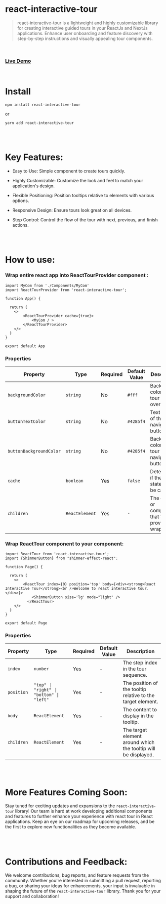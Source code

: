 # react-interactive-tour

> react-interactive-tour is a lightweight and highly customizable library for creating interactive guided tours in your ReactJs and NextJs applications. Enhance user onboarding and feature discovery with step-by-step instructions and visually appealing tour components.

<br/>

### [**Live Demo**](https://shimmereffectreact.vercel.app/components/shimmerbutton)

<br/>

# Install

```
npm install react-interactive-tour
```

or

```
yarn add react-interactive-tour
```

<br/><br/>

# Key Features:

- Easy to Use: Simple component to create tours quickly.

- Highly Customizable: Customize the look and feel to match your application's design.

- Flexible Positioning: Position tooltips relative to elements with various options.

- Responsive Design: Ensure tours look great on all devices.

- Step Control: Control the flow of the tour with next, previous, and finish actions.

<br/><br/>

# How to use:

### Wrap entire react app into ReactTourProvider component :

```JSX
import MyCom from './Components/MyCom'
import ReactTourProvider from 'react-interactive-tour';

function App() {

  return (
    <>
        <ReactTourProvider cache={true}>
            <MyCom / >
        </ReactTourProvider>
    </>
  )
}

export default App

```

### Properties

| Property                | Type           | Required | Default Value      | Description                                          |
|-------------------------|----------------|----------|--------------------|------------------------------------------------------|
| `backgroundColor`       | `string`       | No       | `#fff`             | Background color of the tour overlay.                |
| `buttonTextColor`       | `string`       | No       | `#4285f4`             | Text color of the tour navigation buttons.           |
| `buttonBackgroundColor` | `string`       | No       | `#4285f4`          | Background color of the tour navigation buttons.     |
| `cache`                 | `boolean`      | Yes      | `false`            | Determines if the tour state should be cached.       |
| `children`              | `ReactElement` | Yes      | `-`                | The content or components that the provider wraps.   |




### Wrap ReactTour component to your component:

```JSX
import ReactTour from 'react-interactive-tour';
import {ShimmerButton} from "shimmer-effect-react";

function Page() {

  return (
    <>
        <ReactTour index={0} position='top' body={<div><strong>React Interactive Tour</strong><br />Welcome to react interactive tour.</div>}>
            <ShimmerButton size='lg' mode="light" />
          </ReactTour>
    </>
  )
}

export default Page

```

### Properties

| Property  | Type                                  | Required | Default Value | Description                                     |
|-----------|---------------------------------------|----------|---------------|-------------------------------------------------|
| `index`   | `number`                              | Yes      | -             | The step index in the tour sequence.            |
| `position`| `"top" \| "right" \| "bottom" \| "left"` | Yes      | -             | The position of the tooltip relative to the target element. |
| `body`    | `ReactElement`                        | Yes      | -             | The content to display in the tooltip.          |
| `children`| `ReactElement`                        | Yes      | -             | The target element around which the tooltip will be displayed. |



<br/><br/>

# More Features Coming Soon:

Stay tuned for exciting updates and expansions to the `react-interactive-tour` library! Our team is hard at work developing additional components and features to further enhance your experience with react tour in React applications. Keep an eye on our roadmap for upcoming releases, and be the first to explore new functionalities as they become available.

<br/><br/>

# Contributions and Feedback:

We welcome contributions, bug reports, and feature requests from the community. Whether you're interested in submitting a pull request, reporting a bug, or sharing your ideas for enhancements, your input is invaluable in shaping the future of the `react-interactive-tour` library. Thank you for your support and collaboration!
